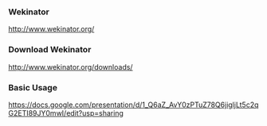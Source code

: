 ### Wekinator

http://www.wekinator.org/

### Download Wekinator

http://www.wekinator.org/downloads/

### Basic Usage

https://docs.google.com/presentation/d/1_Q6aZ_AvY0zPTuZ78Q6jigljLt5c2qG2ETI89JY0mwI/edit?usp=sharing

